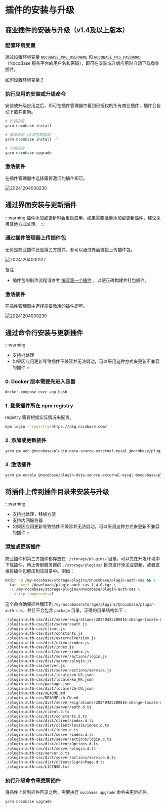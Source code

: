 # 插件的安装与升级

## 商业插件的安装与升级（v1.4及以上版本）

### 配置环境变量

通过设置环境变量 [`NOCOBASE_PKG_USERNAME`](/welcome/getting-started/env#nocobase_pkg_username) 和 [`NOCOBASE_PKG_PASSWORD`](/welcome/getting-started/env#nocobase_pkg_password)（NocoBase 服务平台的用户名和密码），即可在安装或升级应用时自动下载商业插件。

[如何设置环境变量？](/welcome/getting-started/env)

### 执行应用的安装或升级命令

安装或升级应用之后，即可在插件管理器中看到已授权的所有商业插件，插件会自动下载并更新。

```bash
# 安装应用
yarn nocobase install

# 重装应用（会清空数据库）
yarn nocobase install -f

# 升级应用
yarn nocobase upgrade
```

### 激活插件

在插件管理器中选择需要激活的插件即可。

![20241204000230](https://static-docs.nocobase.com/20241204000230.png)

## 通过界面安装与更新插件

:::warning
插件添加或更新时会重启应用。如果需要批量添加或更新插件，建议采用其他方式处理。
:::

### 通过插件管理器上传插件包

无论是商业插件还是第三方插件，都可以通过界面直接上传插件包。

![20241204000127](https://static-docs.nocobase.com/20241204000127.png)

备注：

- 插件包的制作流程请参考 [编写第一个插件](/development/your-fisrt-plugin) ，以便正确构建并打包插件。

### 激活插件

在插件管理器中选择需要激活的插件即可。

![20241204000230](https://static-docs.nocobase.com/20241204000230.png)

## 通过命令行安装与更新插件

:::warning
- 支持批处理
- 如果因应用更新导致插件不兼容并无法启动，可以采用这种方式来更新不兼容的插件
:::

### 0. Docker 版本需要先进入容器

```bash
docker-compose exec app bash
```

### 1. 登录插件所在 npm registry

registry 需要根据实际情况来配置。

```bash
npm login --registry=https://pkg.nocobase.com/
```

### 2. 添加或更新插件

```bash
yarn pm add @nocobase/plugin-data-source-external-mysql @nocobase/plugin-embed --registry=https://pkg.nocobase.com/
```

### 3. 激活插件

```bash
yarn pm enable @nocobase/plugin-data-source-external-mysql @nocobase/plugin-embed
```

## 将插件上传到插件目录来安装与升级

:::warning
- 支持批处理，移植方便
- 支持内网服务器
- 如果因应用更新导致插件不兼容并无法启动，可以采用这种方式来更新不兼容的插件
:::

### 添加或更新插件

商业插件和第三方插件都存放在 `./storage/plugins/` 目录。可以先在开发环境中下载插件，再上传到服务器的 `./storage/plugins/` 目录进行添加或更新，或者直接将插件包解压到该目录中。例如：

```bash
mkdir -p /my-nocobase/storage/plugins/@nocobase/plugin-auth-cas && \
  tar -xvzf /downloads/plugin-auth-cas-1.4.0.tgz \
  -C /my-nocobase/storage/plugins/@nocobase/plugin-auth-cas \
  --strip-components=1
```

这个命令确保插件解压到 `/my-nocobase/storage/plugins/@nocobase/plugin-auth-cas`，并且不会包含 `package` 目录，正确的目录结构如下：

```bash
./plugin-auth-cas/dist/server/migrations/20240425200816-change-locale-module.js
./plugin-auth-cas/dist/server/auth.js
./plugin-auth-cas/client.js
./plugin-auth-cas/dist/constants.js
./plugin-auth-cas/dist/externalVersion.js
./plugin-auth-cas/dist/client/index.js
./plugin-auth-cas/dist/index.js
./plugin-auth-cas/dist/server/index.js
./plugin-auth-cas/dist/server/actions/login.js
./plugin-auth-cas/dist/server/plugin.js
./plugin-auth-cas/server.js
./plugin-auth-cas/dist/server/actions/service.js
./plugin-auth-cas/dist/locale/en-US.json
./plugin-auth-cas/dist/locale/ko_KR.json
./plugin-auth-cas/package.json
./plugin-auth-cas/dist/locale/zh-CN.json
./plugin-auth-cas/README.md
./plugin-auth-cas/README.zh-CN.md
./plugin-auth-cas/dist/server/migrations/20240425200816-change-locale-module.d.ts
./plugin-auth-cas/dist/server/auth.d.ts
./plugin-auth-cas/client.d.ts
./plugin-auth-cas/dist/constants.d.ts
./plugin-auth-cas/dist/client/index.d.ts
./plugin-auth-cas/dist/client/locale/index.d.ts
./plugin-auth-cas/dist/index.d.ts
./plugin-auth-cas/dist/server/index.d.ts
./plugin-auth-cas/dist/server/actions/login.d.ts
./plugin-auth-cas/dist/client/Options.d.ts
./plugin-auth-cas/dist/server/plugin.d.ts
./plugin-auth-cas/server.d.ts
./plugin-auth-cas/dist/server/actions/service.d.ts
./plugin-auth-cas/dist/client/SigninPage.d.ts
./plugin-auth-cas/LICENSE.txt
```

### 执行升级命令来更新插件

将插件上传到插件目录之后，需要执行 `nocobase upgrade` 命令来更新插件。

```bash
yarn nocobase upgrade
```
